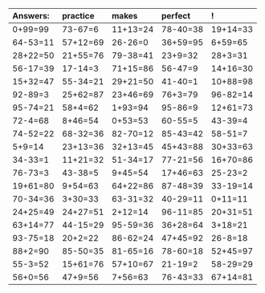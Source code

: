 | Answers: | practice | makes | perfect | ! |
| :--- | :--- | :--- | :--- | :--- |
| 0+99=99 | 73-67=6 | 11+13=24 | 78-40=38 | 19+14=33 | 
| 64-53=11 | 57+12=69 | 26-26=0 | 36+59=95 | 6+59=65 | 
| 28+22=50 | 21+55=76 | 79-38=41 | 23+9=32 | 28+3=31 | 
| 56-17=39 | 17-14=3 | 71+15=86 | 56-47=9 | 14+16=30 | 
| 15+32=47 | 55-34=21 | 29+21=50 | 41-40=1 | 10+88=98 | 
| 92-89=3 | 25+62=87 | 23+46=69 | 76+3=79 | 96-82=14 | 
| 95-74=21 | 58+4=62 | 1+93=94 | 95-86=9 | 12+61=73 | 
| 72-4=68 | 8+46=54 | 0+53=53 | 60-55=5 | 43-39=4 | 
| 74-52=22 | 68-32=36 | 82-70=12 | 85-43=42 | 58-51=7 | 
| 5+9=14 | 23+13=36 | 32+13=45 | 45+43=88 | 30+33=63 | 
| 34-33=1 | 11+21=32 | 51-34=17 | 77-21=56 | 16+70=86 | 
| 76-73=3 | 43-38=5 | 9+45=54 | 17+46=63 | 25-23=2 | 
| 19+61=80 | 9+54=63 | 64+22=86 | 87-48=39 | 33-19=14 | 
| 70-34=36 | 3+30=33 | 63-31=32 | 40-29=11 | 0+11=11 | 
| 24+25=49 | 24+27=51 | 2+12=14 | 96-11=85 | 20+31=51 | 
| 63+14=77 | 44-15=29 | 95-59=36 | 36+28=64 | 3+18=21 | 
| 93-75=18 | 20+2=22 | 86-62=24 | 47+45=92 | 26-8=18 | 
| 88+2=90 | 85-50=35 | 81-65=16 | 78-60=18 | 52+45=97 | 
| 55-3=52 | 15+61=76 | 57+10=67 | 21-19=2 | 58-29=29 | 
| 56+0=56 | 47+9=56 | 7+56=63 | 76-43=33 | 67+14=81 | 

